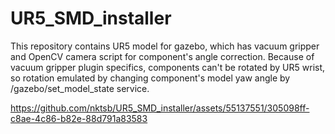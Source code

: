 # UR5_SMD_installer
This repository contains UR5 model for gazebo, which has vacuum gripper and OpenCV camera script for component's angle correction.
Because of vacuum gripper plugin specifics, components can't be rotated by UR5 wrist, so rotation emulated by changing component's model yaw angle by /gazebo/set_model_state service.


https://github.com/nktsb/UR5_SMD_installer/assets/55137551/305098ff-c8ae-4c86-b82e-88d791a83583


